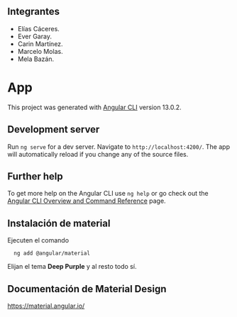 ## Integrantes

- Elías Cáceres.
- Ever Garay.
- Carin Martínez.
- Marcelo Molas.
- Mela Bazán.

# App

This project was generated with [Angular CLI](https://github.com/angular/angular-cli) version 13.0.2.

## Development server

Run `ng serve` for a dev server. Navigate to `http://localhost:4200/`. The app will automatically reload if you change any of the source files.


## Further help

To get more help on the Angular CLI use `ng help` or go check out the [Angular CLI Overview and Command Reference](https://angular.io/cli) page.


## Instalación de material

Ejecuten el comando

```
  ng add @angular/material
```

Elijan el tema **Deep Purple** y al resto todo sí.

## Documentación de Material Design

https://material.angular.io/
